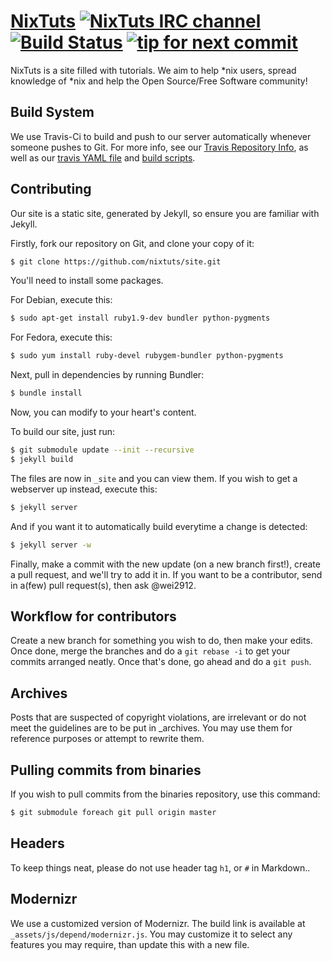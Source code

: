 # [NixTuts](http://nixtuts.info) [![NixTuts IRC channel](http://b.adge.me/:IRC-%23nixtuts-blue.svg)](https://kiwiirc.com/client/irc.spotchat.org/?nick=kiwi_guest|?#NixTuts) [![Build Status](http://b.adge.me/travis/nixtuts/site/master.svg)](https://travis-ci.org/nixtuts/site) [![tip for next commit](http://tip4commit.com/projects/509.svg)](http://tip4commit.com/projects/509)

NixTuts is a site filled with tutorials. We aim to help *nix users, spread knowledge of *nix and help the Open Source/Free Software community!

## Build System

We use Travis-Ci to build and push to our server automatically whenever someone pushes to Git.
For more info, see our [Travis Repository Info](https://travis-ci.org/nixtuts/site),
as well as our [travis YAML file](.travis.yml) and [build scripts](\_scripts).

## Contributing

Our site is a static site, generated by Jekyll, so ensure you are familiar with Jekyll.

Firstly, fork our repository on Git, and clone your copy of it:

```bash
$ git clone https://github.com/nixtuts/site.git
```

You'll need to install some packages.

For Debian, execute this:

```bash
$ sudo apt-get install ruby1.9-dev bundler python-pygments
```

For Fedora, execute this:

```bash
$ sudo yum install ruby-devel rubygem-bundler python-pygments
```

Next, pull in dependencies by running Bundler:

```bash
$ bundle install
```

Now, you can modify to your heart's content.

To build our site, just run:

```bash
$ git submodule update --init --recursive
$ jekyll build
```
The files are now in `_site` and you can view them. If you wish to get a webserver up instead, execute this:

```bash
$ jekyll server
```

And if you want it to automatically build everytime a change is detected:

```bash
$ jekyll server -w
```

Finally, make a commit with the new update (on a new branch first!), create a pull request, and we'll try to add it in.
If you want to be a contributor, send in a(few) pull request(s), then ask @wei2912.

## Workflow for contributors

Create a new branch for something you wish to do, then make your edits. Once done, merge the branches and do a `git rebase -i` to get your commits arranged neatly. Once that's done, go ahead and do a `git push`.

## Archives

Posts that are suspected of copyright violations, are irrelevant or do not meet the guidelines are to be put in _archives. You may use them for reference purposes or attempt to rewrite them.

## Pulling commits from binaries

If you wish to pull commits from the binaries repository, use this command:

```bash
$ git submodule foreach git pull origin master
```

## Headers

To keep things neat, please do not use header tag `h1`, or `#` in Markdown..

## Modernizr

We use a customized version of Modernizr. The build link is available at `_assets/js/depend/modernizr.js`. You may customize it to select any features you may require, than update this with a new file.
